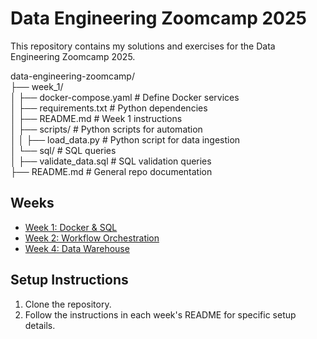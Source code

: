 # Data Engineering Zoomcamp 2025

This repository contains my solutions and exercises for the Data Engineering Zoomcamp 2025.


data-engineering-zoomcamp/  
├── week_1/    
│    ├── docker-compose.yaml  # Define Docker services  
│    ├── requirements.txt     # Python dependencies  
│    ├── README.md            # Week 1 instructions  
│    ├── scripts/             # Python scripts for automation  
│    │    ├── load_data.py     # Python script for data ingestion  
│    └── sql/                 # SQL queries  
│         ├── validate_data.sql # SQL validation queries  
├── README.md                # General repo documentation  


## Weeks
- [Week 1: Docker & SQL](week_1/README.md)
- [Week 2: Workflow Orchestration](week_2/)
- [Week 4: Data Warehouse](week_4/README.md)

## Setup Instructions
1. Clone the repository.
2. Follow the instructions in each week's README for specific setup details.
